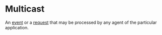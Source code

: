# Multicast

An [event](messaging-patterns.multicast.event.md) or a [request](messaging-patterns.multicast.request.md) that may be processed by any agent of the particular application.
